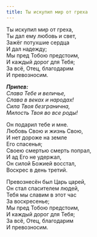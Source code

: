 ```yaml
---
title: Ты искупил мир от греха
---
```


Ты искупил мир от греха,  
Ты дал ему любовь и свет,  
Зажёг потухшие сердца  
И дал надежду;  
Мы пред Тобою предстоим,  
И каждый дорог для Тебя;  
За всё, Отец, благодарим  
И превозносим.

*__Припев:__  
Слава Тебе и величье,  
Слава в веках и народах!  
Сила Твоя безгранична,  
Милость Твоя во все роды!*

Он подарил тебе и мне.  
Любовь Свою и жизнь Свою,  
И нет дороже на земле  
Его спасенья;  
Своею смертью смерть попрал,  
И ад Его не удержал,  
Он силой Божией восстал,  
Воскрес в день третий.

Превознесён был Царь царей,  
Он стал спасителем людей,  
Тебя мы славим в этот час  
За воскресенье;  
Мы пред Тобою предстоим,  
И каждый дорог для Тебя;  
За всё, Отец, благодарим  
И превозносим.
